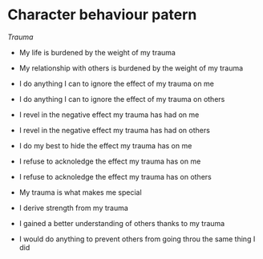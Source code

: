 # Character behaviour patern

*Trauma*
 - My life is burdened by the weight of my trauma
 - My relationship with others is burdened by the weight of my trauma
 - I do anything I can to ignore the effect of my trauma on me
 - I do anything I can to ignore the effect of my trauma on others
 - I revel in the negative effect my trauma has had on me
 - I revel in the negative effect my trauma has had on others
 - I do my best to hide the effect my trauma has on me
 - I refuse to acknoledge the effect my trauma has on me
 - I refuse to acknoledge the effect my trauma has on others
 - My trauma is what makes me special

 - I derive strength from my trauma
 - I gained a better understanding of others thanks to my trauma
 - I would do anything to prevent others from going throu the same thing I did
